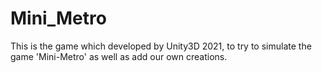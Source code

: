 # Mini_Metro
This is the game which developed by Unity3D 2021, to try to simulate the game 'Mini-Metro' as well as add our own creations.
